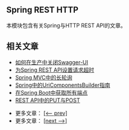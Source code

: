 ## Spring REST HTTP

本模块包含有关Spring与HTTP REST API的文章。

## 相关文章

+ [如何在生产中关闭Swagger-UI](docs/如何在生产中关闭Swagger-ui.md)
+ [为Spring REST API设置请求超时](docs/为Spring-RESTAPI设置请求超时.md)
+ [Spring MVC中的长轮询](docs/SpringMVC中的长轮询.md)
+ [Spring中的UriComponentsBuilder指南](docs/Spring中的UriComponentsBuilder指南.md)
+ [在Spring Boot中获取所有端点](docs/在SpringBoot中获取所有端点.md)
+ [REST API中的PUT与POST](docs/RESTAPI中的PUT与POST.md)

- 更多文章： [[<-- prev]](../spring-rest-http-1/README.md)
- 更多文章： [[next -->]](../spring-rest-http-3/README.md)